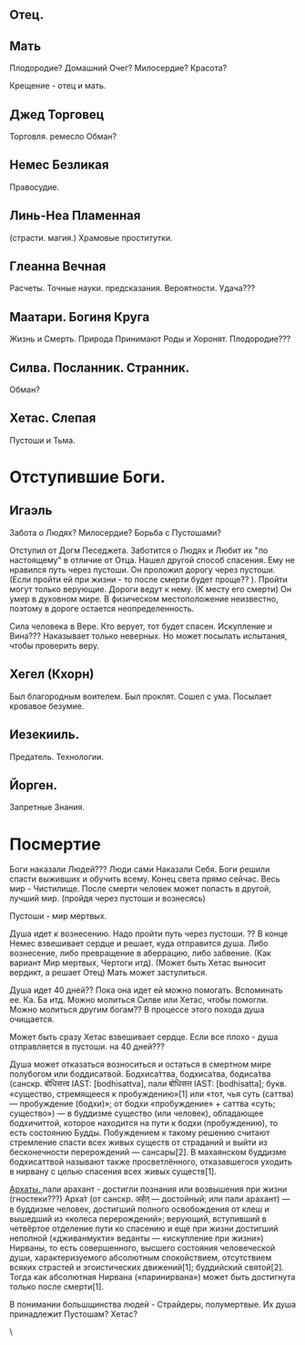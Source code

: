 
## Отец.
## Мать
Плодородие?
Домашний Очег?
Милосердие?
Красота?


Крещение - отец и мать. 


## Джед Торговец
Торговля.
ремесло
Обман?
## Немес Безликая
Правосудие.

## Линь-Неа Пламенная 
(страсти. магия.)  Храмовые проститутки. 




## Глеанна Вечная
Расчеты. Точные науки. предсказания. Вероятности. Удача???



## Маатари. Богиня Круга
Жизнь и Смерть. Природа
Принимают Роды и Хоронят. 
Плодородие???
## Силва. Посланник. Странник. 
Обман?
## Хетас. Слепая
Пустоши и Тьма.

# Отступившие Боги. 

## Игаэль
Забота о Людях?
Милосердие?
Борьба с Пустошами?

Отступил от Догм Песеджета. Заботится о Людях и Любит их "по настоящему" в отличие от Отца.
Нашел другой способ спасения. Ему не нравился путь через пустоши. Он проложил дорогу через пустоши. (Если пройти ей при жизни - то после смерти будет проще?? ). Пройти могут только верующие. 
Дороги ведут к нему. (К месту его смерти) Он умер в духовном мире. В физическом местоположение неизвестно, поэтому в дороге остается неопределенность.  



Сила человека в Вере. Кто верует, тот будет спасен. 
Искупление и Вина???
Наказывает только неверных. Но может посылать испытания, чтобы проверить веру. 


## Хегел (Кхорн)
Был благородным воителем.
Был проклят. Сошел с ума. Посылает кровавое безумие. 
## Иезекииль. 
Предатель. 
Технологии. 

## Йорген. 
Запретные Знания. 

# Посмертие

Боги наказали Людей???
Люди сами Наказали Себя. Боги решили спасти выживших и обучить всему. 
Конец света прямо сейчас. 
Весь мир - Чистилище. 
После смерти человек может попасть в другой, лучший мир. (пройдя через пустоши и вознесясь) 



Пустоши - мир мертвых. 

Душа идет к вознесению. Надо пройти путь через пустоши. ?? 
В конце Немес взвешивает сердце и решает, куда отправится душа. Либо вознесение, либо превращение в аберрацию, либо забвение. (Как вариант Мир мертвых, Чертоги итд).
(Может быть Хетас выносит  вердикт, а решает Отец)
Мать может заступиться. 

Душа идет 40 дней?? Пока она идет ей можно помогать. Вспоминать ее. Ка. Ба итд.  Можно  молиться Силве или Хетас, чтобы помогли. Можно молиться другим богам??
В процессе этого похода душа очищается. 

Может быть сразу Хетас взвешивает сердце. 
Если все плохо - душа отправляется в пустоши. на 40 дней??? 

Душа может отказаться возноситься и остаться в смертном мире полубогом или боддисатвой.
Бодхиса́ттва, бодхиса́тва, бодиса́тва (санскр. बोधिसत्त्व IAST: [bodhisattva], пали बोधिसत्त IAST: [bodhisatta]; букв. «существо, стремящееся к пробуждению»[1] или «тот, чья суть (саттва) — пробуждение (бодхи)»; от бодхи «пробуждение» + саттва «суть; существо») — в буддизме существо (или человек), обладающее бодхичиттой, которое находится на пути к бодхи (пробуждению), то есть состоянию Будды. Побуждением к такому решению считают стремление спасти всех живых существ от страданий и выйти из бесконечности перерождений — сансары[2]. В махаянском буддизме бодхисаттвой называют также просветлённого, отказавшегося уходить в нирвану с целью спасения всех живых существ[1].

[Архаты. ](https://ru.wikipedia.org/wiki/%D0%90%D1%80%D1%85%D0%B0%D1%82_(%D0%B1%D1%83%D0%B4%D0%B4%D0%B8%D0%B7%D0%BC)
)пали арахант - достигли познания или возвышения при жизни (гностеки???) Арха́т (от санскр. अर्हत् — достойный; или пали арахант) — в буддизме человек, достигший полного освобождения от клеш и вышедший из «колеса перерождений»; верующий, вступивший в четвёртое отделение пути ко спасению и ещё при жизни достигший неполной («дживанмукти» веданты — «искупление при жизни») Нирваны, то есть совершенного, высшего состояния человеческой души, характеризуемого абсолютным спокойствием, отсутствием всяких страстей и эгоистических движений[1]; буддийский святой[2]. Тогда как абсолютная Нирвана («паринирвана») может быть достигнута только после смерти[1]. 

В понимании большщинства людей - Страйдеры, полумертвые. Их душа принадлежит Пустошам? Хетас?



\

